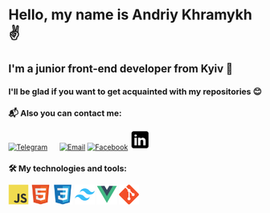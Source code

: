 # Hello, my name is Andriy Khramykh :v:
## I'm a junior front-end developer from Kyiv :city_sunset:
### I'll be glad if you want to get acquainted with my repositories :blush:

### :mailbox_with_mail: Also you can contact me:
[<img style="margin-right: 20px;" alt="Telegram" width="40" src="https://github.com/simple-icons/simple-icons/blob/develop/icons/telegram.svg"/>](https://t.me/Khram1997)
[<img style="margin-right: 10;" alt="Email" width="40" src="https://github.com/simple-icons/simple-icons/blob/develop/icons/gmail.svg" />](mailto:khramykhandrey@gmail.com)
[<img style="margin-right: 10;" alt="Facebook" width="40" src="https://github.com/simple-icons/simple-icons/blob/develop/icons/facebook.svg" />](https://www.facebook.com/andrey.khramykh.1/)
[<img style="margin-right: 10;" alt="LinkedIn" width="40" src="https://github.com/simple-icons/simple-icons/blob/develop/icons/linkedin.svg" />](https://www.linkedin.com/in/andrey-khramykh-367387257/)

### :hammer_and_wrench: My technologies and tools:
<div>
  <img src="https://github.com/devicons/devicon/blob/master/icons/javascript/javascript-original.svg" title="JavaScript" alt="JavaScript" width="40" height="40"/>
  <img src="https://github.com/devicons/devicon/blob/master/icons/html5/html5-original.svg" title="HTML" alt="Html" width="40" height="40"/>
  <img src="https://github.com/devicons/devicon/blob/master/icons/css3/css3-original.svg" title="CSS" alt="Css" width="40" height="40"/>
  <img src="https://github.com/devicons/devicon/blob/master/icons/tailwindcss/tailwindcss-plain.svg" title="Tailwind" alt="Tailwind" width="40" height="40"/>
  <img src="https://github.com/devicons/devicon/blob/master/icons/vuejs/vuejs-original.svg" title="VUE.js" alt="Vue.js" width="40" height="40"/>
  <img src="https://github.com/devicons/devicon/blob/master/icons/git/git-original.svg" title="GIT" alt="Git" width="40" height="40"/>
</div>
